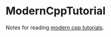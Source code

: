 # ModernCppTutorial

Notes for reading [modern cpp tutorials](https://github.com/changkun/modern-cpp-tutorial).
